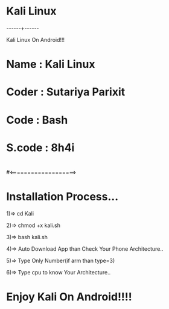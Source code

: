 # Kali Linux
------+------

Kali Linux On Android!!!

#
#
# Name     : Kali Linux
# Coder     : Sutariya Parixit
# Code       : Bash
# S.code    : 8h4i
#

#<===================>
#
# Installation Process...

1)=> cd Kali

2)=> chmod +x kali.sh

3)=> bash kali.sh

4)=> Auto Download App than Check Your Phone Architecture..

5)=> Type Only Number(if arm than type=3)

6)=> Type cpu to know Your Architecture..
#
# Enjoy Kali On Android!!!!
